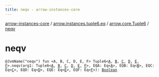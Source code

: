 ```yaml
---
title: neqv - arrow-instances-core
---
```


[arrow-instances-core](../../index.html) / [arrow.instances.tuple6.eq](../index.html) / [arrow.core.Tuple6](index.html) / [neqv](./neqv.html)

# neqv

`@JvmName("neqv") fun <A, B, C, D, E, F> Tuple6<`[`A`](neqv.html#A)`, `[`B`](neqv.html#B)`, `[`C`](neqv.html#C)`, `[`D`](neqv.html#D)`, `[`E`](neqv.html#E)`, `[`F`](neqv.html#F)`>.neqv(arg1: Tuple6<`[`A`](neqv.html#A)`, `[`B`](neqv.html#B)`, `[`C`](neqv.html#C)`, `[`D`](neqv.html#D)`, `[`E`](neqv.html#E)`, `[`F`](neqv.html#F)`>, EQA: Eq<`[`A`](neqv.html#A)`>, EQB: Eq<`[`B`](neqv.html#B)`>, EQC: Eq<`[`C`](neqv.html#C)`>, EQD: Eq<`[`D`](neqv.html#D)`>, EQE: Eq<`[`E`](neqv.html#E)`>, EQF: Eq<`[`F`](neqv.html#F)`>): `[`Boolean`](https://kotlinlang.org/api/latest/jvm/stdlib/kotlin/-boolean/index.html)